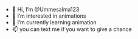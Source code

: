 - 👋 Hi, I’m @Ummesalma123
- 👀 I’m interested in animations
- 🌱 I’m currently learning animation
- 📫 you can text me if you want to give a chance

<!---
Ummesalma123/Ummesalma123 is a ✨ special ✨ repository because its `README.md` (this file) appears on your GitHub profile.
You can click the Preview link to take a look at your changes.
--->
